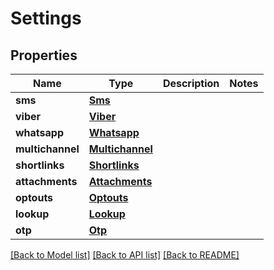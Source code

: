 # Settings


## Properties
Name | Type | Description | Notes
------------ | ------------- | ------------- | -------------
**sms** | [**Sms**](Sms.md) |  | 
**viber** | [**Viber**](Viber.md) |  | 
**whatsapp** | [**Whatsapp**](Whatsapp.md) |  | 
**multichannel** | [**Multichannel**](Multichannel.md) |  | 
**shortlinks** | [**Shortlinks**](Shortlinks.md) |  | 
**attachments** | [**Attachments**](Attachments.md) |  | 
**optouts** | [**Optouts**](Optouts.md) |  | 
**lookup** | [**Lookup**](Lookup.md) |  | 
**otp** | [**Otp**](Otp.md) |  | 


[[Back to Model list]](../../README.md#models) [[Back to API list]](../../README.md#available-methods) [[Back to README]](../../README.md)


